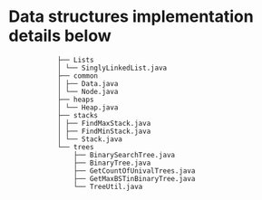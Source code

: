 # Data structures implementation details below

                ├── Lists
                │ └── SinglyLinkedList.java
                ├── common
                │ ├── Data.java
                │ └── Node.java
                ├── heaps
                │ └── Heap.java
                ├── stacks
                │ ├── FindMaxStack.java
                │ ├── FindMinStack.java
                │ └── Stack.java
                └── trees
                    ├── BinarySearchTree.java
                    ├── BinaryTree.java
                    ├── GetCountOfUnivalTrees.java
                    ├── GetMaxBSTinBinaryTree.java
                    └── TreeUtil.java
